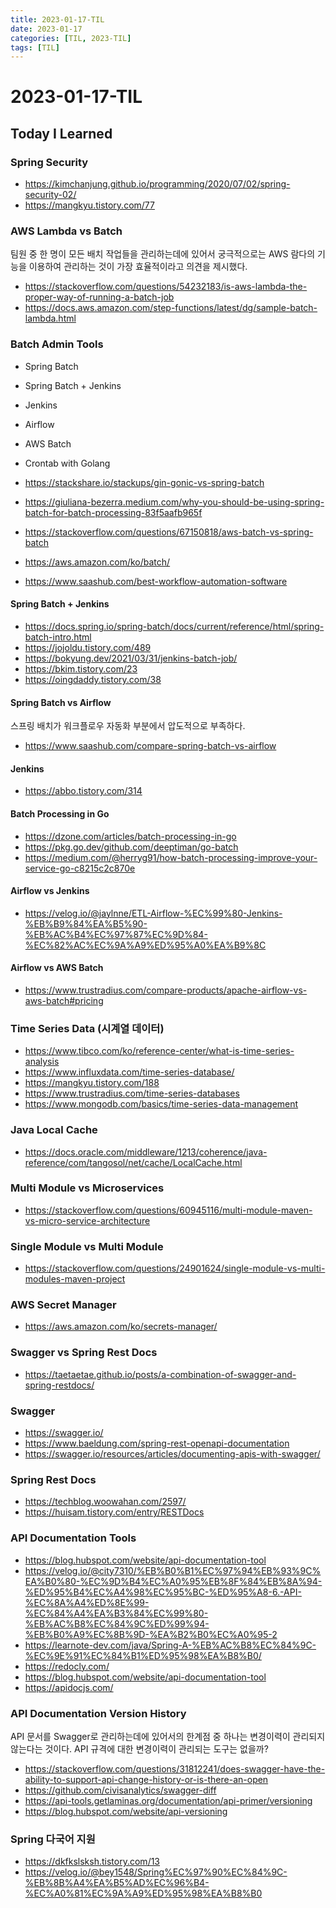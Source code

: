 ```yaml
---
title: 2023-01-17-TIL
date: 2023-01-17
categories: [TIL, 2023-TIL]
tags: [TIL]
---
```


# 2023-01-17-TIL

## Today I Learned

### Spring Security

- https://kimchanjung.github.io/programming/2020/07/02/spring-security-02/
- https://mangkyu.tistory.com/77

### AWS Lambda vs Batch

팀원 중 한 명이 모든 배치 작업들을 관리하는데에 있어서 궁극적으로는 AWS 람다의 기능을 이용하여 관리하는 것이 가장 효율적이라고 의견을 제시했다.

- https://stackoverflow.com/questions/54232183/is-aws-lambda-the-proper-way-of-running-a-batch-job
- https://docs.aws.amazon.com/step-functions/latest/dg/sample-batch-lambda.html

### Batch Admin Tools

- Spring Batch
- Spring Batch + Jenkins
- Jenkins
- Airflow
- AWS Batch
- Crontab with Golang

- https://stackshare.io/stackups/gin-gonic-vs-spring-batch
- https://giuliana-bezerra.medium.com/why-you-should-be-using-spring-batch-for-batch-processing-83f5aafb965f
- https://stackoverflow.com/questions/67150818/aws-batch-vs-spring-batch
- https://aws.amazon.com/ko/batch/
- https://www.saashub.com/best-workflow-automation-software

#### Spring Batch + Jenkins

- https://docs.spring.io/spring-batch/docs/current/reference/html/spring-batch-intro.html
- https://jojoldu.tistory.com/489
- https://bokyung.dev/2021/03/31/jenkins-batch-job/
- https://bkim.tistory.com/23
- https://oingdaddy.tistory.com/38

#### Spring Batch vs Airflow

스프링 배치가 워크플로우 자동화 부분에서 압도적으로 부족하다.

- https://www.saashub.com/compare-spring-batch-vs-airflow

#### Jenkins

- https://abbo.tistory.com/314

#### Batch Processing in Go

- https://dzone.com/articles/batch-processing-in-go
- https://pkg.go.dev/github.com/deeptiman/go-batch
- https://medium.com/@herryg91/how-batch-processing-improve-your-service-go-c8215c2c870e

#### Airflow vs Jenkins

- https://velog.io/@jaylnne/ETL-Airflow-%EC%99%80-Jenkins-%EB%B9%84%EA%B5%90-%EB%AC%B4%EC%97%87%EC%9D%84-%EC%82%AC%EC%9A%A9%ED%95%A0%EA%B9%8C

#### Airflow vs AWS Batch

- https://www.trustradius.com/compare-products/apache-airflow-vs-aws-batch#pricing

### Time Series Data (시계열 데이터)

- https://www.tibco.com/ko/reference-center/what-is-time-series-analysis
- https://www.influxdata.com/time-series-database/
- https://mangkyu.tistory.com/188
- https://www.trustradius.com/time-series-databases
- https://www.mongodb.com/basics/time-series-data-management

### Java Local Cache

- https://docs.oracle.com/middleware/1213/coherence/java-reference/com/tangosol/net/cache/LocalCache.html

### Multi Module vs Microservices

- https://stackoverflow.com/questions/60945116/multi-module-maven-vs-micro-service-architecture

### Single Module vs Multi Module

- https://stackoverflow.com/questions/24901624/single-module-vs-multi-modules-maven-project

### AWS Secret Manager

- https://aws.amazon.com/ko/secrets-manager/

### Swagger vs Spring Rest Docs

- https://taetaetae.github.io/posts/a-combination-of-swagger-and-spring-restdocs/

### Swagger

- https://swagger.io/
- https://www.baeldung.com/spring-rest-openapi-documentation
- https://swagger.io/resources/articles/documenting-apis-with-swagger/

### Spring Rest Docs

- https://techblog.woowahan.com/2597/
- https://huisam.tistory.com/entry/RESTDocs

### API Documentation Tools

- https://blog.hubspot.com/website/api-documentation-tool
- https://velog.io/@city7310/%EB%B0%B1%EC%97%94%EB%93%9C%EA%B0%80-%EC%9D%B4%EC%A0%95%EB%8F%84%EB%8A%94-%ED%95%B4%EC%A4%98%EC%95%BC-%ED%95%A8-6.-API-%EC%8A%A4%ED%8E%99-%EC%84%A4%EA%B3%84%EC%99%80-%EB%AC%B8%EC%84%9C%ED%99%94-%EB%B0%A9%EC%8B%9D-%EA%B2%B0%EC%A0%95-2
- https://learnote-dev.com/java/Spring-A-%EB%AC%B8%EC%84%9C-%EC%9E%91%EC%84%B1%ED%95%98%EA%B8%B0/
- https://redocly.com/
- https://blog.hubspot.com/website/api-documentation-tool
- https://apidocjs.com/

### API Documentation Version History

API 문서를 Swagger로 관리하는데에 있어서의 한계점 중 하나는 변경이력이 관리되지 않는다는 것이다. API 규격에 대한 변경이력이 관리되는 도구는 없을까?

- https://stackoverflow.com/questions/31812241/does-swagger-have-the-ability-to-support-api-change-history-or-is-there-an-open
- https://github.com/civisanalytics/swagger-diff
- https://api-tools.getlaminas.org/documentation/api-primer/versioning
- https://blog.hubspot.com/website/api-versioning

### Spring 다국어 지원

- https://dkfkslsksh.tistory.com/13
- https://velog.io/@bey1548/Spring%EC%97%90%EC%84%9C-%EB%8B%A4%EA%B5%AD%EC%96%B4-%EC%A0%81%EC%9A%A9%ED%95%98%EA%B8%B0
